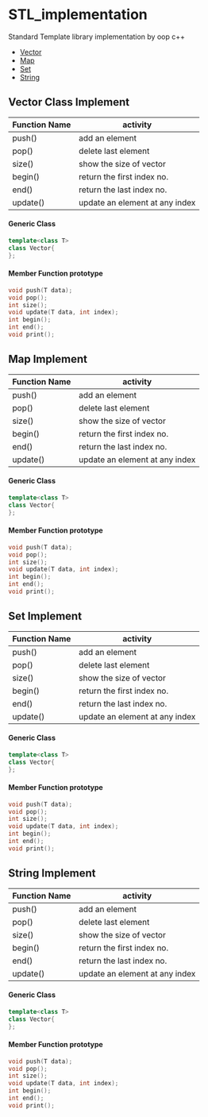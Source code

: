 # STL_implementation
Standard Template library implementation by oop c++

- [Vector](#vector-class-implement)
- [Map](#map-implement)
- [Set](#set-implement)
- [String](#string-implement)




## Vector Class Implement ##

Function Name	 | activity 
-----------------|--------------------
push()	         | add an element 
pop()	         | delete last element 
size()	         | show the size of vector
begin()	         | return the first index no.
end()	         | return the last index no.
update()         | update an element at any index

#### Generic Class ####
```cpp
template<class T>
class Vector{
};
```
#### Member Function prototype ####
```cpp
void push(T data);
void pop();
int size();
void update(T data, int index);
int begin();
int end();
void print();
```

## Map Implement ##

Function Name	 | activity 
-----------------|--------------------
push()	         | add an element 
pop()	         | delete last element 
size()	         | show the size of vector
begin()	         | return the first index no.
end()	         | return the last index no.
update()         | update an element at any index

#### Generic Class ####
```cpp
template<class T>
class Vector{
};
```
#### Member Function prototype ####
```cpp
void push(T data);
void pop();
int size();
void update(T data, int index);
int begin();
int end();
void print();
```

## Set Implement ##

Function Name	 | activity 
-----------------|--------------------
push()	         | add an element 
pop()	         | delete last element 
size()	         | show the size of vector
begin()	         | return the first index no.
end()	         | return the last index no.
update()         | update an element at any index

#### Generic Class ####
```cpp
template<class T>
class Vector{
};
```
#### Member Function prototype ####
```cpp
void push(T data);
void pop();
int size();
void update(T data, int index);
int begin();
int end();
void print();
```

## String Implement ##

Function Name	 | activity 
-----------------|--------------------
push()	         | add an element 
pop()	         | delete last element 
size()	         | show the size of vector
begin()	         | return the first index no.
end()	         | return the last index no.
update()         | update an element at any index

#### Generic Class ####
```cpp
template<class T>
class Vector{
};
```
#### Member Function prototype ####
```cpp
void push(T data);
void pop();
int size();
void update(T data, int index);
int begin();
int end();
void print();
```
